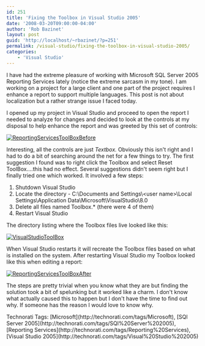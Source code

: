 ```yaml
---
id: 251
title: 'Fixing the Toolbox in Visual Studio 2005'
date: '2008-03-20T09:00:00-04:00'
author: 'Rob Bazinet'
layout: post
guid: 'http://localhost/~rbazinet/?p=251'
permalink: /visual-studio/fixing-the-toolbox-in-visual-studio-2005/
categories:
    - 'Visual Studio'
---
```


I have had the extreme pleasure of working with Microsoft SQL Server 2005 Reporting Services lately (notice the extreme sarcasm in my tone). I am working on a project for a large client and one part of the project requires I enhance a report to support multiple languages. This post is not about localization but a rather strange issue I faced today.

I opened up my project in Visual Studio and proceed to open the report I needed to analyze for changes and decided to look at the controls at my disposal to help enhance the report and was greeted by this set of controls:

[![ReportingServicesToolBoxBefore](http://rbazinet.files.wordpress.com/2008/03/reportingservicestoolboxbefore-thumb.jpg)](http://rbazinet.files.wordpress.com/2008/03/reportingservicestoolboxbefore.jpg)

Interesting, all the controls are just *Textbox.* Obviously this isn't right and I had to do a bit of searching around the net for a few things to try. The first suggestion I found was to right click the Toolbox and select Reset ToolBox....this had no effect. Several suggestions didn't seem right but I finally tried one which worked. It involved a few steps:

1. Shutdown Visual Studio
2. Locate the directory - C:\\Documents and Settings\\&lt;user name&gt;\\Local Settings\\Application Data\\Microsoft\\VisualStudio\\8.0
3. Delete all files named Toolbox.\* (there were 4 of them)
4. Restart Visual Studio

The directory listing where the Toolbox files live looked like this:

[![VisualStudioToolBox](http://rbazinet.files.wordpress.com/2008/03/visualstudiotoolbox-thumb.jpg)](http://rbazinet.files.wordpress.com/2008/03/visualstudiotoolbox.jpg)

When Visual Studio restarts it will recreate the Toolbox files based on what is installed on the system. After restarting Visual Studio my Toolbox looked like this when editing a report:

[![ReportingServicesToolBoxAfter](http://rbazinet.files.wordpress.com/2008/03/reportingservicestoolboxafter-thumb.jpg)](http://rbazinet.files.wordpress.com/2008/03/reportingservicestoolboxafter.jpg)

The steps are pretty trivial when you know what they are but finding the solution took a bit of spelunking but it worked like a charm. I don't know what actually caused this to happen but I don't have the time to find out why. If someone has the reason I would love to know why.

<div class="wlWriterSmartContent" style="display:inline;margin:0;padding:0;">Technorati Tags: [Microsoft](http://technorati.com/tags/Microsoft), [SQl Server 2005](http://technorati.com/tags/SQl%20Server%202005), [Reporting Services](http://technorati.com/tags/Reporting%20Services), [Visual Studio 2005](http://technorati.com/tags/Visual%20Studio%202005)</div>
